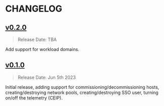 # CHANGELOG

## [v0.2.0](https://github.com/vmware/terraform-provider-vcf/releases/tag/v0.2.0)

> Release Date: TBA

Add support for workload domains.

## [v0.1.0](https://github.com/vmware/terraform-provider-vcf/releases/tag/v0.1.0)

> Release Date: Jun 5th 2023

Initial release, adding support for commissioning/decommissioning hosts, creating/destroying
network pools, creating/destroying SSO user, turning on/off the telemetry (CEIP).
